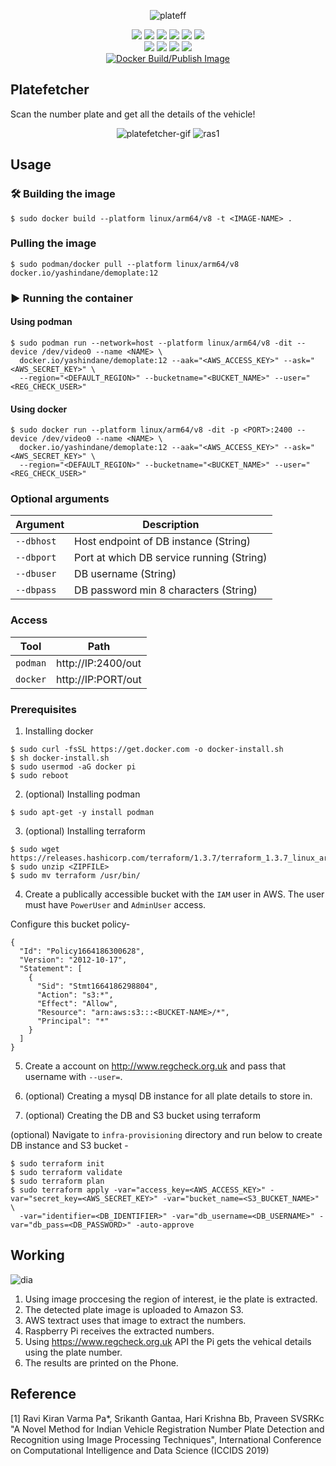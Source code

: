 <div align="center">

   ![plateff](https://user-images.githubusercontent.com/53041219/196192426-ad2033d6-798e-4f6e-9e08-2f1d2d7ad0d7.png)

   

   ![](https://img.shields.io/badge/raspberrypi-4B-red?logo=raspberrypi&logoColor=red)
   ![](https://img.shields.io/badge/python-3-red?logo=python&logoColor=blue)
   ![](https://img.shields.io/badge/opencv-red?logo=opencv&logoColor=purple)
   ![](https://img.shields.io/badge/flask-red?logo=flask&logoColor=yellow)
   ![](https://img.shields.io/badge/aws-red?logo=amazon&logoColor=green)
   ![](https://img.shields.io/badge/docker-red?logo=docker&logoColor=black)
   <br>
   ![](https://img.shields.io/badge/podman-blue?logo=podman&logoColor=purple)
   ![](https://img.shields.io/badge/License-MIT-green)
   ![](https://img.shields.io/badge/arm64-v8-yellow?logo=arm)
   ![](https://img.shields.io/badge/powered%20by-RPI%20OS-pink)
   <br>
   [![Docker Build/Publish Image](https://github.com/YashIndane/platefetcher/actions/workflows/platefetcher_arm64v8_image_builder.yml/badge.svg)](https://github.com/YashIndane/platefetcher/actions/workflows/platefetcher_arm64v8_image_builder.yml)
   
</div>


## Platefetcher

Scan the number plate and get all the details of the vehicle!

<div align="center">

  ![platefetcher-gif](https://user-images.githubusercontent.com/53041219/207283343-5f3e9cdc-61d8-41bd-89c0-9b540d6b7570.gif) ![ras1](https://user-images.githubusercontent.com/53041219/207283447-a2d95a6e-ca48-423f-8394-ed59ca94160f.png)

   
</div>

## Usage

### 🛠️ Building the image

```
$ sudo docker build --platform linux/arm64/v8 -t <IMAGE-NAME> .
```

### Pulling the image

```
$ sudo podman/docker pull --platform linux/arm64/v8 docker.io/yashindane/demoplate:12
```

### ▶️ Running the container

#### Using podman

```
$ sudo podman run --network=host --platform linux/arm64/v8 -dit --device /dev/video0 --name <NAME> \
  docker.io/yashindane/demoplate:12 --aak="<AWS_ACCESS_KEY>" --ask="<AWS_SECRET_KEY>" \
  --region="<DEFAULT_REGION>" --bucketname="<BUCKET_NAME>" --user="<REG_CHECK_USER>"
```

#### Using docker

```
$ sudo docker run --platform linux/arm64/v8 -dit -p <PORT>:2400 --device /dev/video0 --name <NAME> \
  docker.io/yashindane/demoplate:12 --aak="<AWS_ACCESS_KEY>" --ask="<AWS_SECRET_KEY>" \
  --region="<DEFAULT_REGION>" --bucketname="<BUCKET_NAME>" --user="<REG_CHECK_USER>"
```

### Optional arguments

| Argument | Description |
| --- | --- |
| `--dbhost` | Host endpoint of DB instance (String) |
| `--dbport` | Port at which DB service running (String) |
| `--dbuser` | DB username (String) |
| `--dbpass` | DB password min 8 characters (String) |

### Access

| Tool | Path |
| --- | --- |
| `podman` | http://IP:2400/out |
| `docker` | http://IP:PORT/out |


### Prerequisites

1. Installing docker

```
$ sudo curl -fsSL https://get.docker.com -o docker-install.sh
$ sh docker-install.sh
$ sudo usermod -aG docker pi
$ sudo reboot
```

2. (optional) Installing podman

```
$ sudo apt-get -y install podman
```

3. (optional) Installing terraform

```
$ sudo wget https://releases.hashicorp.com/terraform/1.3.7/terraform_1.3.7_linux_arm64.zip
$ sudo unzip <ZIPFILE>
$ sudo mv terraform /usr/bin/
```

4. Create a publically accessible bucket with the ```IAM``` user in AWS. The user must have ```PowerUser``` and ```AdminUser``` access.

Configure this bucket policy-

```
{
  "Id": "Policy1664186300628",
  "Version": "2012-10-17",
  "Statement": [
    {
      "Sid": "Stmt1664186298804",
      "Action": "s3:*",
      "Effect": "Allow",
      "Resource": "arn:aws:s3:::<BUCKET-NAME>/*",
      "Principal": "*"
    }
  ]
}
```

5. Create a account on http://www.regcheck.org.uk and pass that username with ```--user=```.

6. (optional) Creating a mysql DB instance for all plate details to store in.

7. (optional) Creating the DB and S3 bucket using terraform

(optional) Navigate to ```infra-provisioning``` directory and run below to create DB instance and S3 bucket -

```
$ sudo terraform init
$ sudo terraform validate
$ sudo terraform plan
$ sudo terraform apply -var="access_key=<AWS_ACCESS_KEY>" -var="secret_key=<AWS_SECRET_KEY>" -var="bucket_name=<S3_BUCKET_NAME>" \
  -var="identifier=<DB_IDENTIFIER>" -var="db_username=<DB_USERNAME>" -var="db_pass=<DB_PASSWORD>" -auto-approve
```

## Working

![dia](https://user-images.githubusercontent.com/53041219/196134284-fbabf6fb-1793-47c2-a190-ab565cff2233.png)

1. Using image proccesing the region of interest, ie the plate is extracted.
2. The detected plate image is uploaded to Amazon S3.
3. AWS textract uses that image to extract the numbers.
4. Raspberry Pi receives the extracted numbers.
5. Using https://www.regcheck.org.uk API the Pi gets the vehical details using the plate number.
6. The results are printed on the Phone.

## Reference

[1] Ravi Kiran Varma Pa*, Srikanth Gantaa, Hari Krishna Bb, Praveen SVSRKc "A Novel Method for Indian Vehicle Registration Number Plate Detection and Recognition using Image Processing Techniques", International Conference on Computational Intelligence and Data Science (ICCIDS 2019)
